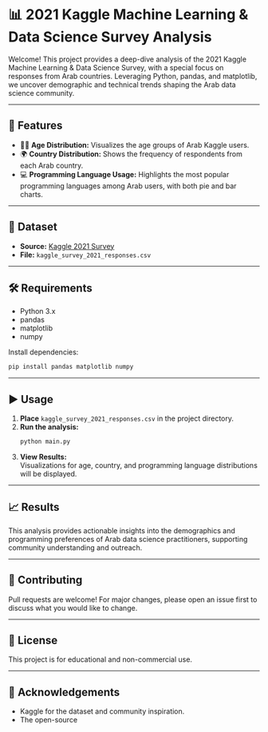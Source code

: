 # 📊 2021 Kaggle Machine Learning & Data Science Survey Analysis

Welcome! This project provides a deep-dive analysis of the 2021 Kaggle Machine Learning & Data Science Survey, with a special focus on responses from Arab countries. Leveraging Python, pandas, and matplotlib, we uncover demographic and technical trends shaping the Arab data science community.

---

## 🚀 Features

- 🧑‍💻 **Age Distribution:** Visualizes the age groups of Arab Kaggle users.
- 🌍 **Country Distribution:** Shows the frequency of respondents from each Arab country.
- 💻 **Programming Language Usage:** Highlights the most popular programming languages among Arab users, with both pie and bar charts.

---

## 📂 Dataset

- **Source:** [Kaggle 2021 Survey](https://www.kaggle.com/datasets/kaggle/kaggle-survey-2021)
- **File:** `kaggle_survey_2021_responses.csv`

---

## 🛠️ Requirements

- Python 3.x
- pandas
- matplotlib
- numpy

Install dependencies:
```sh
pip install pandas matplotlib numpy
```

---

## ▶️ Usage

1. **Place** `kaggle_survey_2021_responses.csv` in the project directory.
2. **Run the analysis:**
    ```sh
    python main.py
    ```
3. **View Results:**  
   Visualizations for age, country, and programming language distributions will be displayed.

---

## 📈 Results

This analysis provides actionable insights into the demographics and programming preferences of Arab data science practitioners, supporting community understanding and outreach.

---

## 🤝 Contributing

Pull requests are welcome! For major changes, please open an issue first to discuss what you would like to change.

---

## 📄 License

This project is for educational and non-commercial use.

---

## 🙌 Acknowledgements

- Kaggle for the dataset and community inspiration.
- The open-source

